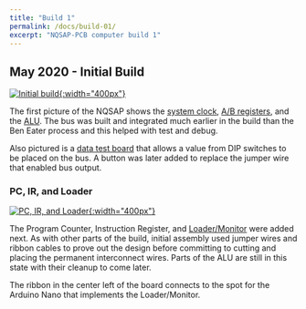 ```yaml
---
title: "Build 1"
permalink: /docs/build-01/
excerpt: "NQSAP-PCB computer build 1"
---
```


## May 2020 - Initial Build

[![Initial build](../../assets/images/boards1.gif "initial NQSAP-PCB build"){:width="400px"}](../../assets/images/boards1.gif)

The first picture of the NQSAP shows the [system clock](../clock/),
[A/B registers](../registers/), and the [ALU](../alu/).  The bus was built and
integrated much earlier in the build than the Ben Eater process and this helped with test
and debug.

Also pictured is a [data test board](../getting-started/#data-test-board) that allows a
value from DIP switches to be placed on the bus.  A button was later added to replace the
jumper wire that enabled bus output.

### PC, IR, and Loader

[![PC, IR, and Loader](../../assets/images/pc-ir-loader.jpg "Program Counter, Instruction Register and Loader"){:width="400px"}](../../assets/images/pc-ir-loader.jpg)

The Program Counter, Instruction Register, and [Loader/Monitor](../loader/) were added
next.  As with other parts of the build, initial assembly used jumper wires and ribbon
cables to prove out the design before committing to cutting and placing the permanent
interconnect wires.  Parts of the ALU are still in this state with their cleanup to come
later.

The ribbon in the center left of the board connects to the spot for the Arduino Nano that
implements the Loader/Monitor.
